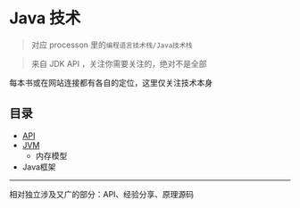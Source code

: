 # Java 技术

>   对应 processon 里的`编程语言技术栈/Java技术栈`

>   来自 JDK API ，关注你需要关注的，绝对不是全部

每本书或在网站连接都有各自的定位，这里仅关注技术本身

##  目录
-   [API](j001/README.md)
-   [JVM](j002/README.md)
    -   内存模型
-   Java框架


----

相对独立涉及又广的部分：API、经验分享、原理源码
